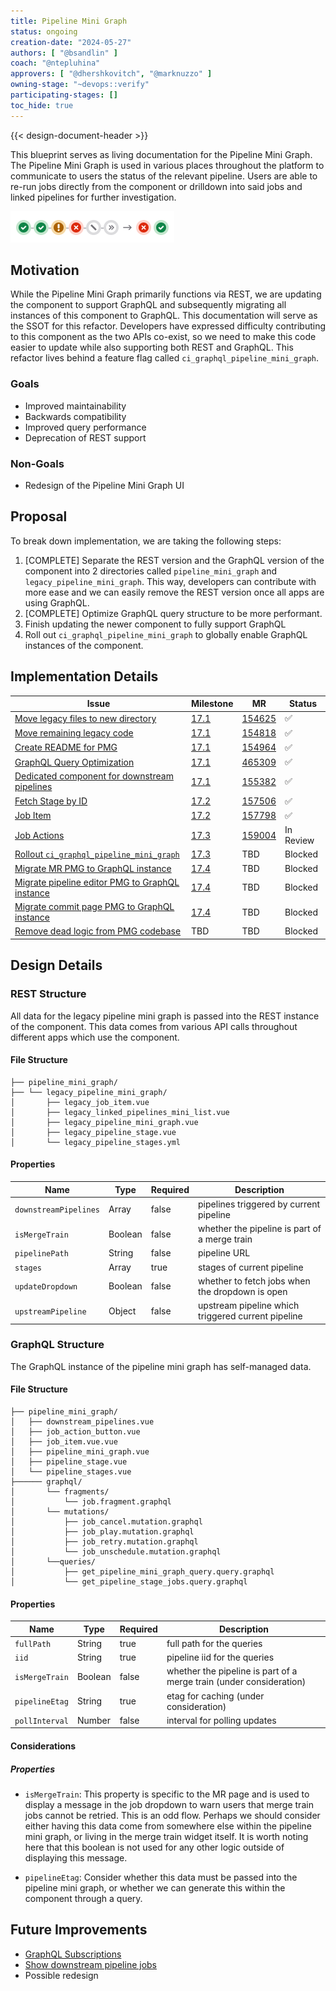 ```yaml
---
title: Pipeline Mini Graph
status: ongoing
creation-date: "2024-05-27"
authors: [ "@bsandlin" ]
coach: "@ntepluhina"
approvers: [ "@dhershkovitch", "@marknuzzo" ]
owning-stage: "~devops::verify"
participating-stages: []
toc_hide: true
---
```


<!-- Blueprints often contain forward-looking statements -->
<!-- vale gitlab.FutureTense = NO -->
{{< design-document-header >}}

This blueprint serves as living documentation for the Pipeline Mini Graph. The Pipeline Mini Graph is used in various places throughout the platform to communicate to users the status of the relevant pipeline. Users are able to re-run jobs directly from the component or drilldown into said jobs and linked pipelines for further investigation.

![Pipeline Mini Graph](img/pipeline_mini_graph.png)

## Motivation

While the Pipeline Mini Graph primarily functions via REST, we are updating the component to support GraphQL and subsequently migrating all instances of this component to GraphQL. This documentation will serve as the SSOT for this refactor. Developers have expressed difficulty contributing to this component as the two APIs co-exist, so we need to make this code easier to update while also supporting both REST and GraphQL. This refactor lives behind a feature flag called `ci_graphql_pipeline_mini_graph`.

### Goals

- Improved maintainability
- Backwards compatibility
- Improved query performance
- Deprecation of REST support

### Non-Goals

- Redesign of the Pipeline Mini Graph UI

## Proposal

To break down implementation, we are taking the following steps:

1. [COMPLETE] Separate the REST version and the GraphQL version of the component into 2 directories called `pipeline_mini_graph` and `legacy_pipeline_mini_graph`. This way, developers can contribute with more ease and we can easily remove the REST version once all apps are using GraphQL.
1. [COMPLETE] Optimize GraphQL query structure to be more performant.
1. Finish updating the newer component to fully support GraphQL
1. Roll out `ci_graphql_pipeline_mini_graph` to globally enable GraphQL instances of the component.

## Implementation Details

| Issue | Milestone | MR | Status |
| ----- | --------- | -- | ------ |
| [Move legacy files to new directory](https://gitlab.com/gitlab-org/gitlab/-/work_items/464375) | [17.1](https://gitlab.com/groups/gitlab-org/-/milestones/99#tab-issues) | [154625](https://gitlab.com/gitlab-org/gitlab/-/merge_requests/154625) | ✅ |
| [Move remaining legacy code](https://gitlab.com/gitlab-org/gitlab/-/work_items/464379) | [17.1](https://gitlab.com/groups/gitlab-org/-/milestones/99#tab-issues) |[154818](https://gitlab.com/gitlab-org/gitlab/-/merge_requests/154818) | ✅ |
| [Create README for PMG](https://gitlab.com/gitlab-org/gitlab/-/work_items/464632) | [17.1](https://gitlab.com/groups/gitlab-org/-/milestones/99#tab-issues) | [154964](https://gitlab.com/gitlab-org/gitlab/-/merge_requests/154964) | ✅ |
| [GraphQL Query Optimization](https://gitlab.com/gitlab-org/gitlab/-/issues/465309) | [17.1](https://gitlab.com/groups/gitlab-org/-/milestones/99#tab-issues) | [465309](https://gitlab.com/gitlab-org/gitlab/-/merge_requests/155129) | ✅ |
| [Dedicated component for downstream pipelines](https://gitlab.com/gitlab-org/gitlab/-/issues/466238) | [17.1](https://gitlab.com/groups/gitlab-org/-/milestones/99#tab-issues) | [155382](https://gitlab.com/gitlab-org/gitlab/-/merge_requests/155382) | ✅ |
| [Fetch Stage by ID](https://gitlab.com/gitlab-org/gitlab/-/issues/464100) | [17.2](https://gitlab.com/groups/gitlab-org/-/milestones/100#tab-issues) | [157506](https://gitlab.com/gitlab-org/gitlab/-/merge_requests/157506) | ✅ |
| [Job Item](https://gitlab.com/gitlab-org/gitlab/-/issues/467278) | [17.2](https://gitlab.com/groups/gitlab-org/-/milestones/100#tab-issues) | [157798](https://gitlab.com/gitlab-org/gitlab/-/merge_requests/157798) | ✅  |
| [Job Actions](https://gitlab.com/gitlab-org/gitlab/-/issues/467279) | [17.3](https://gitlab.com/groups/gitlab-org/-/milestones/101#tab-issues) | [159004](https://gitlab.com/gitlab-org/gitlab/-/merge_requests/159004) | In Review |
| [Rollout `ci_graphql_pipeline_mini_graph`](https://gitlab.com/gitlab-org/gitlab/-/issues/407818) | [17.3](https://gitlab.com/groups/gitlab-org/-/milestones/101#tab-issues) | TBD | Blocked |
| [Migrate MR PMG to GraphQL instance](https://gitlab.com/gitlab-org/gitlab/-/issues/419725) | [17.4](https://gitlab.com/groups/gitlab-org/-/milestones/103#tab-issues) | TBD | Blocked |
| [Migrate pipeline editor PMG to GraphQL instance](https://gitlab.com/gitlab-org/gitlab/-/issues/466275) | [17.4](https://gitlab.com/groups/gitlab-org/-/milestones/103#tab-issues)  | TBD | Blocked |
| [Migrate commit page PMG to GraphQL instance](https://gitlab.com/gitlab-org/gitlab/-/issues/466274) | [17.4](https://gitlab.com/groups/gitlab-org/-/milestones/103#tab-issues)  | TBD | Blocked |
| [Remove dead logic from PMG codebase](https://gitlab.com/gitlab-org/gitlab/-/issues/466277) | TBD | TBD | Blocked |

## Design Details

### REST Structure

All data for the legacy pipeline mini graph is passed into the REST instance of the component. This data comes from various API calls throughout different apps which use the component.

#### File Structure

```plaintext
├── pipeline_mini_graph/
├── └── legacy_pipeline_mini_graph/
│       ├── legacy_job_item.vue
│       ├── legacy_linked_pipelines_mini_list.vue
│       ├── legacy_pipeline_mini_graph.vue
│       ├── legacy_pipeline_stage.vue
│       └── legacy_pipeline_stages.yml
```

#### Properties

| Name | Type | Required | Description |
| ---- | ---- | -------- | ----------- |
|`downstreamPipelines` | Array | false | pipelines triggered by current pipeline |
|`isMergeTrain` | Boolean | false | whether the pipeline is part of a merge train |
|`pipelinePath` | String | false | pipeline URL |
|`stages` | Array | true | stages of current pipeline |
|`updateDropdown` | Boolean | false | whether to fetch jobs when the dropdown is open |
|`upstreamPipeline` | Object | false | upstream pipeline which triggered current pipeline |

### GraphQL Structure

The GraphQL instance of the pipeline mini graph has self-managed data.

#### File Structure

```plaintext
├── pipeline_mini_graph/
│   ├── downstream_pipelines.vue
│   ├── job_action_button.vue
│   ├── job_item.vue.vue
│   ├── pipeline_mini_graph.vue
│   ├── pipeline_stage.vue
│   └── pipeline_stages.vue
├────── graphql/
│       └── fragments/
│           └── job.fragment.graphql
│       └── mutations/
│           ├── job_cancel.mutation.graphql
│           ├── job_play.mutation.graphql
│           ├── job_retry.mutation.graphql
│           └── job_unschedule.mutation.graphql
│       └──queries/
│           ├── get_pipeline_mini_graph_query.query.graphql
│           └── get_pipeline_stage_jobs.query.graphql
```

#### Properties

| Name | Type | Required | Description |
| --- | --- | --- | --- |
|`fullPath` | String | true | full path for the queries |
|`iid` | String | true | pipeline iid for the queries |
|`isMergeTrain` | Boolean | false | whether the pipeline is part of a merge train (under consideration) |
|`pipelineEtag` | String | true | etag for caching (under consideration) |
|`pollInterval` | Number | false | interval for polling updates |

#### Considerations

##### Properties

- `isMergeTrain`: This property is specific to the MR page and is used to display a message in the job dropdown to warn users that merge train jobs cannot be retried. This is an odd flow. Perhaps we should consider either having this data come from somewhere else within the pipeline mini graph, or living in the merge train widget itself. It is worth noting here that this boolean is not used for any other logic outside of displaying this message.

- `pipelineEtag`: Consider whether this data must be passed into the pipeline mini graph, or whether we can generate this within the component through a query.

## Future Improvements

- [GraphQL Subscriptions](https://gitlab.com/gitlab-org/gitlab/-/issues/406652)
- [Show downstream pipeline jobs](https://gitlab.com/gitlab-org/gitlab/-/issues/345571)
- Possible redesign
